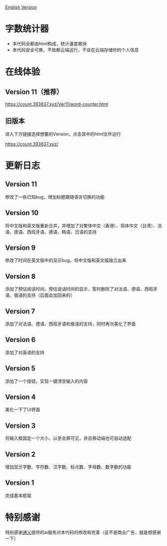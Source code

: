 [English Version](/README_EN.md)
# 字数统计器
- 本代码全都由html构成，统计速度极快
- 本代码安全可靠，不依赖云端运行，不会在云端存储你的个人信息

# 在线体验
## Version 11（推荐）
https://count.393837.xyz/Ver11/word-counter.html
## 旧版本
进入下方链接选择想要的Version，点击其中的html文件运行

https://count.393837.xyz/ 

# 更新日志
## Version 11
修改了一些已知bug，增加标题跟随语言切换的功能
## Version 10
将中文版和英文版重新合并，并增加了对繁体中文（香港）、简体中文（台湾）、法语、德语、西班牙语、德语、韩语、日语的支持
## Version 9
修改了时间在英文版中的显示bug，将中文版和英文版独立出来
## Version 8
添加了预估阅读时间、预估说话时间的显示，暂时删除了对法语、德语、西班牙语、俄语的支持（后面会加回来的）
## Version 7
添加了对法语、德语、西班牙语和俄语的支持，同时再次美化了界面
## Version 6
添加了对英语的支持
## Version 5
添加了一个按钮，实现一键清空输入的内容
## Version 4
美化一下了UI界面
## Version 3
将输入框固定一个大小，以至全屏可见，并且移动端也可自动适配
## Version 2
增加显示字数、字符数、汉字数、标点数、字母数、数字数的功能
## Version 1
完成基本框架

# 特别感谢
特别感谢[通义](https://tongyi.aliyun.com/qianwen)提供的ai服务对本代码的修改和完善（这不是商业广告，就是想感谢一下）
